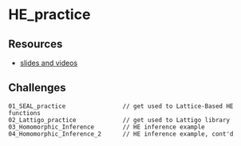 # HE_practice

## Resources

- [slides and videos](https://tinyurl.com/pnhxmhbt)

## Challenges

```
01_SEAL_practice                // get used to Lattice-Based HE functions
02_Lattigo_practice             // get used to Lattigo library
03_Homomorphic_Inference        // HE inference example
04_Homomorphic_Inference_2      // HE inference example, cont'd
```
